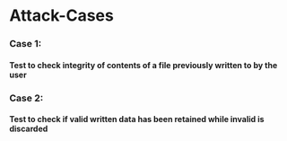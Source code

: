 # Attack-Cases

### Case 1:
#### Test to check integrity of contents of a file previously written to by the user
### Case 2:
#### Test to check if valid written data has been retained while invalid is discarded

